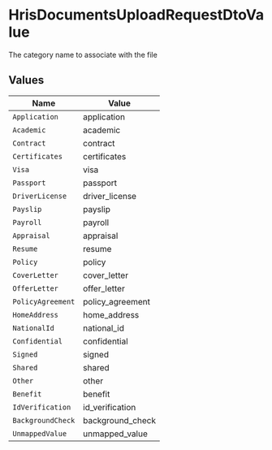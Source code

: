 # HrisDocumentsUploadRequestDtoValue

The category name to associate with the file


## Values

| Name              | Value             |
| ----------------- | ----------------- |
| `Application`     | application       |
| `Academic`        | academic          |
| `Contract`        | contract          |
| `Certificates`    | certificates      |
| `Visa`            | visa              |
| `Passport`        | passport          |
| `DriverLicense`   | driver_license    |
| `Payslip`         | payslip           |
| `Payroll`         | payroll           |
| `Appraisal`       | appraisal         |
| `Resume`          | resume            |
| `Policy`          | policy            |
| `CoverLetter`     | cover_letter      |
| `OfferLetter`     | offer_letter      |
| `PolicyAgreement` | policy_agreement  |
| `HomeAddress`     | home_address      |
| `NationalId`      | national_id       |
| `Confidential`    | confidential      |
| `Signed`          | signed            |
| `Shared`          | shared            |
| `Other`           | other             |
| `Benefit`         | benefit           |
| `IdVerification`  | id_verification   |
| `BackgroundCheck` | background_check  |
| `UnmappedValue`   | unmapped_value    |